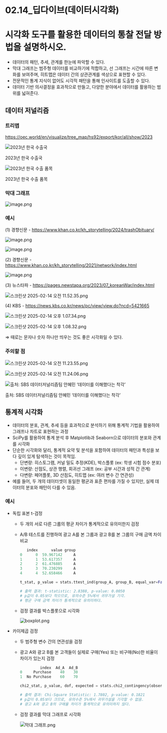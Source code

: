 # 02.14_딥다이브(데이터시각화)

# 시각화 도구를 활용한 데이터의 통찰 전달 방법을 설명하시오.

- 데이터의 패턴, 추세, 관계를 한눈에 파악할 수 있다.
- 막대 그래프는 범주형 데이터를 비교하기에 적합하고, 선 그래프는 시간에 따른 변화를 보여주며, 히트맵은 데이터 간의 상관관계를 색상으로 표현할 수 있다.
- 전문적인 통계 지식이 없어도 시각적 패턴을 통해 인사이트를 도출할 수 있다.
- 데이터 기반 의사결정을 효과적으로 만들고, 다양한 분야에서 데이터를 활용하는 범위를 넓혀준다.

## 데이터 저널리즘

### 트리맵

https://oec.world/en/visualize/tree_map/hs92/export/kor/all/show/2023

![2023년 한국 수출국](02%2014_%E1%84%83%E1%85%B5%E1%86%B8%E1%84%83%E1%85%A1%E1%84%8B%E1%85%B5%E1%84%87%E1%85%B3(%E1%84%83%E1%85%A6%E1%84%8B%E1%85%B5%E1%84%90%E1%85%A5%E1%84%89%E1%85%B5%E1%84%80%E1%85%A1%E1%86%A8%E1%84%92%E1%85%AA)%2019a49f33ba5d806b87e8db7fffa28627/download_(2).png)

2023년 한국 수출국

![2023년 한국 수출 품목](02%2014_%E1%84%83%E1%85%B5%E1%86%B8%E1%84%83%E1%85%A1%E1%84%8B%E1%85%B5%E1%84%87%E1%85%B3(%E1%84%83%E1%85%A6%E1%84%8B%E1%85%B5%E1%84%90%E1%85%A5%E1%84%89%E1%85%B5%E1%84%80%E1%85%A1%E1%86%A8%E1%84%92%E1%85%AA)%2019a49f33ba5d806b87e8db7fffa28627/download_(1).png)

2023년 한국 수출 품목

### 막대 그래프

![image.png](02%2014_%E1%84%83%E1%85%B5%E1%86%B8%E1%84%83%E1%85%A1%E1%84%8B%E1%85%B5%E1%84%87%E1%85%B3(%E1%84%83%E1%85%A6%E1%84%8B%E1%85%B5%E1%84%90%E1%85%A5%E1%84%89%E1%85%B5%E1%84%80%E1%85%A1%E1%86%A8%E1%84%92%E1%85%AA)%2019a49f33ba5d806b87e8db7fffa28627/image.png)

### 예시

(1) 경향신문 - https://www.khan.co.kr/kh_storytelling/2024/trashObituary/

![image.png](02%2014_%E1%84%83%E1%85%B5%E1%86%B8%E1%84%83%E1%85%A1%E1%84%8B%E1%85%B5%E1%84%87%E1%85%B3(%E1%84%83%E1%85%A6%E1%84%8B%E1%85%B5%E1%84%90%E1%85%A5%E1%84%89%E1%85%B5%E1%84%80%E1%85%A1%E1%86%A8%E1%84%92%E1%85%AA)%2019a49f33ba5d806b87e8db7fffa28627/image%201.png)

![image.png](02%2014_%E1%84%83%E1%85%B5%E1%86%B8%E1%84%83%E1%85%A1%E1%84%8B%E1%85%B5%E1%84%87%E1%85%B3(%E1%84%83%E1%85%A6%E1%84%8B%E1%85%B5%E1%84%90%E1%85%A5%E1%84%89%E1%85%B5%E1%84%80%E1%85%A1%E1%86%A8%E1%84%92%E1%85%AA)%2019a49f33ba5d806b87e8db7fffa28627/image%202.png)

(2) 경향신문 - https://www.khan.co.kr/kh_storytelling/2021/network/index.html

![image.png](02%2014_%E1%84%83%E1%85%B5%E1%86%B8%E1%84%83%E1%85%A1%E1%84%8B%E1%85%B5%E1%84%87%E1%85%B3(%E1%84%83%E1%85%A6%E1%84%8B%E1%85%B5%E1%84%90%E1%85%A5%E1%84%89%E1%85%B5%E1%84%80%E1%85%A1%E1%86%A8%E1%84%92%E1%85%AA)%2019a49f33ba5d806b87e8db7fffa28627/caa90c0a-3eef-4e68-891c-44bc6ebd9705.png)

(3) 뉴스타파 - https://pages.newstapa.org/2023/07_koreanWar/index.html

![스크린샷 2025-02-14 오전 11.52.35.png](02%2014_%E1%84%83%E1%85%B5%E1%86%B8%E1%84%83%E1%85%A1%E1%84%8B%E1%85%B5%E1%84%87%E1%85%B3(%E1%84%83%E1%85%A6%E1%84%8B%E1%85%B5%E1%84%90%E1%85%A5%E1%84%89%E1%85%B5%E1%84%80%E1%85%A1%E1%86%A8%E1%84%92%E1%85%AA)%2019a49f33ba5d806b87e8db7fffa28627/%E1%84%89%E1%85%B3%E1%84%8F%E1%85%B3%E1%84%85%E1%85%B5%E1%86%AB%E1%84%89%E1%85%A3%E1%86%BA_2025-02-14_%E1%84%8B%E1%85%A9%E1%84%8C%E1%85%A5%E1%86%AB_11.52.35.png)

(4) KBS - https://news.kbs.co.kr/news/pc/view/view.do?ncd=5421665

![스크린샷 2025-02-14 오후 1.07.34.png](02%2014_%E1%84%83%E1%85%B5%E1%86%B8%E1%84%83%E1%85%A1%E1%84%8B%E1%85%B5%E1%84%87%E1%85%B3(%E1%84%83%E1%85%A6%E1%84%8B%E1%85%B5%E1%84%90%E1%85%A5%E1%84%89%E1%85%B5%E1%84%80%E1%85%A1%E1%86%A8%E1%84%92%E1%85%AA)%2019a49f33ba5d806b87e8db7fffa28627/%E1%84%89%E1%85%B3%E1%84%8F%E1%85%B3%E1%84%85%E1%85%B5%E1%86%AB%E1%84%89%E1%85%A3%E1%86%BA_2025-02-14_%E1%84%8B%E1%85%A9%E1%84%92%E1%85%AE_1.07.34.png)

![스크린샷 2025-02-14 오후 1.08.32.png](02%2014_%E1%84%83%E1%85%B5%E1%86%B8%E1%84%83%E1%85%A1%E1%84%8B%E1%85%B5%E1%84%87%E1%85%B3(%E1%84%83%E1%85%A6%E1%84%8B%E1%85%B5%E1%84%90%E1%85%A5%E1%84%89%E1%85%B5%E1%84%80%E1%85%A1%E1%86%A8%E1%84%92%E1%85%AA)%2019a49f33ba5d806b87e8db7fffa28627/%E1%84%89%E1%85%B3%E1%84%8F%E1%85%B3%E1%84%85%E1%85%B5%E1%86%AB%E1%84%89%E1%85%A3%E1%86%BA_2025-02-14_%E1%84%8B%E1%85%A9%E1%84%92%E1%85%AE_1.08.32.png)

⇒ 때로는 문자나 숫자 하나만 띄우는 것도 좋은 시각화일 수 있다. 

### 주의할 점

![스크린샷 2025-02-14 오전 11.23.55.png](02%2014_%E1%84%83%E1%85%B5%E1%86%B8%E1%84%83%E1%85%A1%E1%84%8B%E1%85%B5%E1%84%87%E1%85%B3(%E1%84%83%E1%85%A6%E1%84%8B%E1%85%B5%E1%84%90%E1%85%A5%E1%84%89%E1%85%B5%E1%84%80%E1%85%A1%E1%86%A8%E1%84%92%E1%85%AA)%2019a49f33ba5d806b87e8db7fffa28627/%E1%84%89%E1%85%B3%E1%84%8F%E1%85%B3%E1%84%85%E1%85%B5%E1%86%AB%E1%84%89%E1%85%A3%E1%86%BA_2025-02-14_%E1%84%8B%E1%85%A9%E1%84%8C%E1%85%A5%E1%86%AB_11.23.55.png)

![스크린샷 2025-02-14 오전 11.24.06.png](02%2014_%E1%84%83%E1%85%B5%E1%86%B8%E1%84%83%E1%85%A1%E1%84%8B%E1%85%B5%E1%84%87%E1%85%B3(%E1%84%83%E1%85%A6%E1%84%8B%E1%85%B5%E1%84%90%E1%85%A5%E1%84%89%E1%85%B5%E1%84%80%E1%85%A1%E1%86%A8%E1%84%92%E1%85%AA)%2019a49f33ba5d806b87e8db7fffa28627/%E1%84%89%E1%85%B3%E1%84%8F%E1%85%B3%E1%84%85%E1%85%B5%E1%86%AB%E1%84%89%E1%85%A3%E1%86%BA_2025-02-14_%E1%84%8B%E1%85%A9%E1%84%8C%E1%85%A5%E1%86%AB_11.24.06.png)

![출처: SBS 데이터저널리즘팀 안혜민 ‘데이터를 이해했다는 착각’](02%2014_%E1%84%83%E1%85%B5%E1%86%B8%E1%84%83%E1%85%A1%E1%84%8B%E1%85%B5%E1%84%87%E1%85%B3(%E1%84%83%E1%85%A6%E1%84%8B%E1%85%B5%E1%84%90%E1%85%A5%E1%84%89%E1%85%B5%E1%84%80%E1%85%A1%E1%86%A8%E1%84%92%E1%85%AA)%2019a49f33ba5d806b87e8db7fffa28627/%E1%84%89%E1%85%B3%E1%84%8F%E1%85%B3%E1%84%85%E1%85%B5%E1%86%AB%E1%84%89%E1%85%A3%E1%86%BA_2025-02-14_%E1%84%8B%E1%85%A9%E1%84%8C%E1%85%A5%E1%86%AB_11.24.24.png)

출처: SBS 데이터저널리즘팀 안혜민 ‘데이터를 이해했다는 착각’

## 통계적 시각화

- 데이터의 분포, 관계, 추세 등을 효과적으로 분석하기 위해 통계적 기법을 활용하여 그래프나 차트로 표현하는 과정
- SciPy를 활용하여 통계 분석 후 Matplotlib과 Seaborn으로 데이터의 분포와 관계를 시각화
- 단순한 시각화와 달리, 통계적 요약 및 분석을 포함하여 데이터의 패턴과 특성을 보다 깊이 있게 탐색하는 것이 목적임.
    - 단변량: 히스토그램, 커널 밀도 추정(KDE), 박스플롯 (ex: 학생 시험 점수 분포)
    - 이변량: 산점도, 상관 행렬, 회귀선 그래프 (ex: 공부 시간과 성적 간 관계)
    - 다변량: 페어플롯, 3D 산점도, 히트맵 (ex: 여러 변수 간 연관성)
- 예를 들어, 두 개의 데이터셋이 동일한 평균과 표준 편차를 가질 수 있지만, 실제 데이터의 분포와 패턴이 다를 수 있음.

### 예시

- 독립 표본 t-검정
    - 두 개의 서로 다른 그룹의 평균 차이가 통계적으로 유의미한지 검정
    - A/B 테스트를 진행하여 광고 A를 본 그룹과 광고 B를 본 그룹의 구매 금액 차이 비교
        
        ```python
           index      value group
        0      0  59.967142     A
        1      1  53.617357     A
        2      2  61.476885     A
        3      3  70.230299     A
        4      4  52.658466     A
        ```
        
        ```python
        t_stat, p_value = stats.ttest_ind(group_A, group_B, equal_var=False)
        
        # 출력 결과: t-statistic: 2.8388, p-value: 0.0050
        # p값이 0.05보다 작으므로, 유의수준 5%에서 귀무가설 기각. 
        # 평균 구매 금액 차이가 통계적으로 유의미하다. 
        
        ```
        
    - 검정 결과를 박스플롯으로 시각화
        
        ![boxplot.png](02%2014_%E1%84%83%E1%85%B5%E1%86%B8%E1%84%83%E1%85%A1%E1%84%8B%E1%85%B5%E1%84%87%E1%85%B3(%E1%84%83%E1%85%A6%E1%84%8B%E1%85%B5%E1%84%90%E1%85%A5%E1%84%89%E1%85%B5%E1%84%80%E1%85%A1%E1%86%A8%E1%84%92%E1%85%AA)%2019a49f33ba5d806b87e8db7fffa28627/boxplot.png)
        
- 카이제곱 검정
    - 두 범주형 변수 간의 연관성을 검정
    - 광고 A와 광고 B를 본 고객들이 실제로 구매(Yes) 또는 비구매(No)한 비율이 차이가 있는지 검정
        
        ```python
                 index  Ad_A  Ad_B
        0     Purchase    40    30
        1  No Purchase    60    70
        ```
        
        ```python
        chi2_stat, p_value, dof, expected = stats.chi2_contingency(observed_data)
        
        # 출력 결과: Chi-Square Statistic: 1.7802, p-value: 0.1821
        # p값이 0.05보다 크므로, 유의수준 5%에서 귀무가설을 기각할 수 없음. 
        # 광고 A와 광고 B의 구매율 차이가 통계적으로 유의미하지 않다. 
        ```
        
    - 검정 결과를 막대 그래프로 시각화
        
        ![막대 그래프.png](02%2014_%E1%84%83%E1%85%B5%E1%86%B8%E1%84%83%E1%85%A1%E1%84%8B%E1%85%B5%E1%84%87%E1%85%B3(%E1%84%83%E1%85%A6%E1%84%8B%E1%85%B5%E1%84%90%E1%85%A5%E1%84%89%E1%85%B5%E1%84%80%E1%85%A1%E1%86%A8%E1%84%92%E1%85%AA)%2019a49f33ba5d806b87e8db7fffa28627/%E1%84%86%E1%85%A1%E1%86%A8%E1%84%83%E1%85%A2_%E1%84%80%E1%85%B3%E1%84%85%E1%85%A2%E1%84%91%E1%85%B3.png)